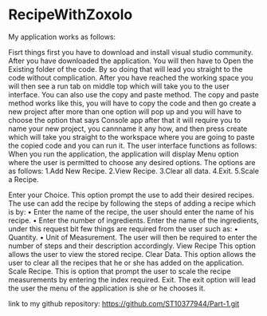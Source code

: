 # RecipeWithZoxolo
My application works as follows:

Fisrt things first you have to download and install visual studio community. After you have downloaded the application. You will then have to Open the Existing folder of the code. By so doing that will lead you straight to the code without complication. After you have reached the working space you will then see a run tab on middle top which will take you to the user interface.  You can also use the copy and paste method.
The copy and paste method works like this, you will have to copy the code and then go create a new project after more than one option will pop up and you will have to choose the option that says Console app after that it will require you to name your new project, you cannname it any how, and then press create which will take you straight to the workspace where you are going to paste the copied code and you can run it.
The user interface functions as follows:
When you run the application, the application will display Menu option where the user is permitted to choose any desired options. The options are as follows:
1.Add New Recipe.
2.View Recipe.
3.Clear all data.
4.Exit.
5.Scale a Recipe.

Enter your Choice.
This option prompt the use to add their desired recipes. 
The use can add the recipe by following the steps of adding a recipe which is by:
•	Enter the name of the recipe, the user should enter the name of his recipe.
•	Enter the number of ingredients.
 Enter the name of the ingredients, under this request bit few things are required from the user such as:
•	Quantity.
•	Unit of Measurement.
The user will then be required to enter the number of steps and their description accordingly.
View Recipe
This option allows the user to view the stored recipe.
Clear Data.
This option allows the user to clear all the recipes that he or she has added on the application.
Scale Recipe.
This is option that prompt the user to scale the recipe measurements by entering the index required.
Exit.
The exit option will lead the user the menu of the application is she or he chooses it.


link to my github repository:
https://github.com/ST10377944/Part-1.git 
